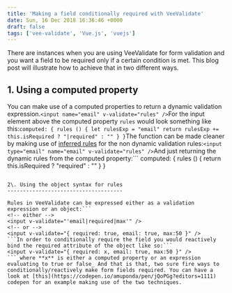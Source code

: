 ```yaml
---
title: 'Making a field conditionally required with VeeValidate'
date: Sun, 16 Dec 2018 16:36:46 +0000
draft: false
tags: ['vee-validate', 'Vue.js', 'vuejs']
---
```


There are instances when you are using VeeValidate for form validation and you want a field to be required only if a certain condition is met. This blog post will illustrate how to achieve that in two different ways.

1\. Using a computed property
-----------------------------

You can make use of a computed properties to return a dynamic validation expression.```
<input name="email" v-validate="rules" />
```For the input element above the computed property `rules` would look something like this:```
computed: {
  rules () {
    let rulesExp = "email"
    return rulesExp += this.isRequired ? "|required" : ""
  }
}
```The function can be made cleaner by making use of [inferred rules](https://baianat.github.io/vee-validate/guide/inferred-rules.html#demo) for the non dynamic validation rules:```
<input type="email" name="email" v-validate="rules" />
```And just returning the dynamic rules from the computed property:```
computed: {
  rules () {
    return this.isRequired ? "required" : ""
  }
}
```

2\. Using the object syntax for rules
-------------------------------------

Rules in VeeValidate can be expressed either as a validation expression or an object:```
<!-- either -->
<input v-validate="'email|required|max'" />
<!-- or -->
<input v-validate="{ required: true, email: true, max:50 }" />
```In order to conditionally require the field you would reactively bind the required attribute of the object like so:```
<input v-validate="{ required: x, email: true, max:50 }" />
```_where **x** is either a computed property or an expression evaluating to true or false_ And that is that, two sure fire ways to conditionally/reactively make form fields required. You can have a look at [this](https://codepen.io/amuponda/pen/jQoPGg?editors=1111) codepen for an example making use of the two techniques.